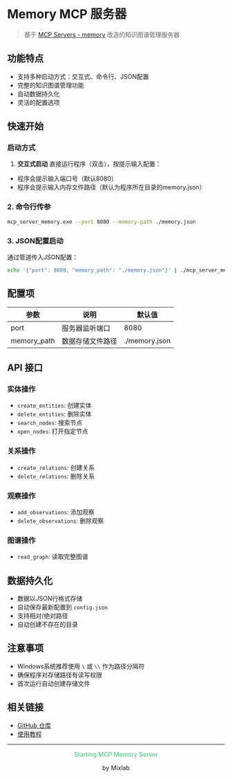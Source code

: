 # Memory MCP 服务器

> 基于 [MCP Servers - memory](https://github.com/modelcontextprotocol/servers/tree/main/src/memory) 改造的知识图谱管理服务器

## 功能特点
- 支持多种启动方式：交互式、命令行、JSON配置
- 完整的知识图谱管理功能
- 自动数据持久化
- 灵活的配置选项

## 快速开始

### 启动方式

1. **交互式启动**
直接运行程序（双击），按提示输入配置：

- 程序会提示输入端口号（默认8080）
- 程序会提示输入内存文件路径（默认为程序所在目录的memory.json）

### 2. 命令行传参

```bash
mcp_server_memory.exe --port 8080 --memory-path ./memory.json
```
### 3. JSON配置启动
通过管道传入JSON配置：

```bash
echo '{"port": 8080, "memory_path": "./memory.json"}' | ./mcp_server_memory.exe
```

## 配置项

| 参数 | 说明 | 默认值 |
|------|------|--------|
| port | 服务器监听端口 | 8080 |
| memory_path | 数据存储文件路径 | ./memory.json |

## API 接口

### 实体操作
- `create_entities`: 创建实体
- `delete_entities`: 删除实体
- `search_nodes`: 搜索节点
- `open_nodes`: 打开指定节点

### 关系操作
- `create_relations`: 创建关系
- `delete_relations`: 删除关系

### 观察操作
- `add_observations`: 添加观察
- `delete_observations`: 删除观察

### 图谱操作
- `read_graph`: 读取完整图谱

## 数据持久化
- 数据以JSON行格式存储
- 自动保存最新配置到 `config.json`
- 支持相对/绝对路径
- 自动创建不存在的目录

## 注意事项
- Windows系统推荐使用 `\` 或 `\\` 作为路径分隔符
- 确保程序对存储路径有读写权限
- 首次运行自动创建存储文件

## 相关链接
- [GitHub 仓库](https://github.com/shadowcz007/memory_mcp)
- [使用教程](https://mp.weixin.qq.com/s/kiDlpgWqmo0eDYNd7Extmg)

---

<div align="center">
<p style="color: #2ecc71">Starting MCP Memory Server</p>
<p>by Mixlab</p>
</div>